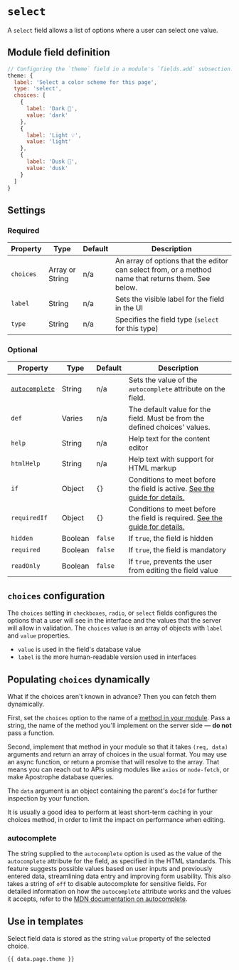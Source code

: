 # `select`

A `select` field allows a list of options where a user can select one value.

## Module field definition

```javascript
// Configuring the `theme` field in a module's `fields.add` subsection:
theme: {
  label: 'Select a color scheme for this page',
  type: 'select',
  choices: [
    {
      label: 'Dark 🌚',
      value: 'dark'
    },
    {
      label: 'Light 💡',
      value: 'light'
    },
    {
      label: 'Dusk 🌆',
      value: 'dusk'
    }
  ]
}
```

## Settings

### Required

|  Property | Type   | Default | Description |
|-----------|-----------|-----------|-----------|
|`choices` | Array or String |  n/a | An array of options that the editor can select from, or a method name that returns them. See below. |
|`label` | String | n/a | Sets the visible label for the field in the UI |
|`type` | String | n/a | Specifies the field type (`select` for this type) |

### Optional

|  Property | Type   | Default | Description |
|-----------|-----------|-----------|-----------|
|[`autocomplete`](#autocomplete) | String | n/a | Sets the value of the `autocomplete` attribute on the field. |
|`def` | Varies | n/a | The default value for the field. Must be from the defined choices' values. |
|`help` | String | n/a | Help text for the content editor |
|`htmlHelp` | String | n/a | Help text with support for HTML markup |
|`if` | Object | `{}` | Conditions to meet before the field is active. [See the guide for details.](/guide/conditional-fields) |
|`requiredIf` | Object | `{}` | Conditions to meet before the field is required. [See the guide for details.](/guide/conditional-fields) |
|`hidden` | Boolean | `false` | If `true`, the field is hidden |
|`required` | Boolean | `false` | If `true`, the field is mandatory |
|`readOnly` | Boolean | `false` | If `true`, prevents the user from editing the field value |

<!-- TODO: The following settings are likely to return, but are not yet implemented. -->
<!-- |contextual | Boolean | false | If `true`, it will prevent the field from appearing in the editor modal | -->
<!-- |widgetControls | Boolean | false | If `true`, `select` fields can be edited in line on the page if the field is in a widget | | -->

## `choices` configuration

The `choices` setting in `checkboxes`, `radio`, or `select` fields configures the options that a user will see in the interface and the values that the server will allow in validation. The `choices` value is an array of objects with `label` and `value` properties.

- `value` is used in the field's database value
- `label` is the more human-readable version used in interfaces

## Populating `choices` dynamically

What if the choices aren't known in advance? Then you can fetch them dynamically.

First, set the `choices` option to the name of a [method in your module](../module-api/module-overview.md#methods-self). Pass a string, the name of the method you'll implement on the server side — **do not** pass a function.

Second, implement that method in your module so that it takes `(req, data)` arguments and return an array of choices in the usual format. You may use an async function, or return a promise that will resolve to the array. That means you can reach out to APIs using modules like `axios` or `node-fetch`, or make Apostrophe database queries.

The `data` argument is an object containing the parent's `docId` for further inspection by your function.

It is usually a good idea to perform at least short-term caching in your choices method, in order to limit the impact on performance when editing.

### autocomplete
The string supplied to the `autocomplete` option is used as the value of the `autocomplete` attribute for the field, as specified in the HTML standards. This feature suggests possible values based on user inputs and previously entered data, streamlining data entry and improving form usability. This also takes a string of `off` to disable autocomplete for sensitive fields. For detailed information on how the `autocomplete` attribute works and the values it accepts, refer to the [MDN documentation on autocomplete](https://developer.mozilla.org/en-US/docs/Web/HTML/Attributes/autocomplete).

## Use in templates

Select field data is stored as the string `value` property of the selected choice.

```nunjucks
{{ data.page.theme }}
```
